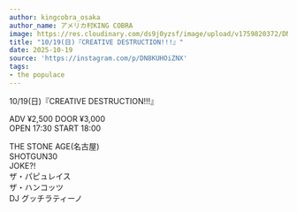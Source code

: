 ```yaml
---
author: kingcobra_osaka
author_name: アメリカ村KING COBRA
image: https://res.cloudinary.com/ds9j0yzsf/image/upload/v1759820372/DN8KUHOiZNX.jpg
title: "10/19(日)『CREATIVE DESTRUCTION!!!』"
date: 2025-10-19
source: 'https://instagram.com/p/DN8KUHOiZNX'
tags:
- the populace
---
```

10/19(日)『CREATIVE DESTRUCTION!!!』

ADV ¥2,500 DOOR ¥3,000<br>
OPEN 17:30 START 18:00

THE STONE AGE(名古屋)<br>
SHOTGUN30<br>
JOKE?!<br>
ザ・パピュレイス<br>
ザ・ハンコッツ<br>
DJ グッチラティーノ